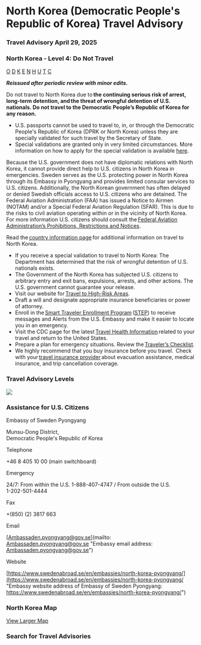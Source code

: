 # North Korea (Democratic People's Republic of Korea) Travel Advisory

### Travel Advisory April 29, 2025

### North Korea - Level 4: Do Not Travel

[O](javascript:void(0); "Tool Tip: Other")
[D](javascript:void(0); "Tool Tip: Wrongful Detention")
[K](javascript:void(0); "Tool Tip: Kidnap and Hostage")
[E](javascript:void(0); "Tool Tip: Event")
[N](javascript:void(0); "Tool Tip: Disaster")
[H](javascript:void(0); "Tool Tip: Health")
[U](javascript:void(0); "Tool Tip: Civil Unrest")
[T](javascript:void(0); "Tool Tip: Terrorism")
[C](javascript:void(0); "Tool Tip: Crimes")

***Reissued after periodic review with minor edits.***

Do not travel to North Korea due to **the continuing serious risk of arrest, long-term detention, and the threat of wrongful detention of U.S. nationals. Do not travel to the Democratic People’s Republic of Korea for any reason.**

* U.S. passports cannot be used to travel to, in, or through the Democratic People's Republic of Korea (DPRK or North Korea) unless they are specially validated for such travel by the Secretary of State.
* Special validations are granted only in very limited circumstances. More information on how to apply for the special validation is available [here](https://travel.state.gov/content/travel/en/passports/requirements/passport-for-travel-to-north-korea.html).

Because the U.S. government does not have diplomatic relations with North Korea, it cannot provide direct help to U.S. citizens in North Korea in emergencies. Sweden serves as the U.S. protecting power in North Korea through its Embassy in Pyongyang and provides limited consular services to U.S. citizens. Additionally, the North Korean government has often delayed or denied Swedish officials access to U.S. citizens who are detained. The Federal Aviation Administration (FAA) has issued a Notice to Airmen (NOTAM) and/or a Special Federal Aviation Regulation (SFAR). This is due to the risks to civil aviation operating within or in the vicinity of North Korea. For more information U.S. citizens should consult the [Federal Aviation Administration’s Prohibitions, Restrictions and Notices](https://travel.state.gov/content/travel/en/traveladvisories/traveladvisories/north-korea-travel-advisory.html#ExternalPopup).

Read the [country information page](https://travel.state.gov/content/travel/en/international-travel/International-Travel-Country-Information-Pages/KoreaDemocraticPeoplesRepublicof.html) for additional information on travel to North Korea.

* If you receive a special validation to travel to North Korea: The Department has determined that the risk of wrongful detention of U.S. nationals exists.
* The Government of the North Korea has subjected U.S. citizens to arbitrary entry and exit bans, expulsions, arrests, and other actions. The U.S. government cannot guarantee your release.
* Visit our website for [Travel to High-Risk Areas](https://travel.state.gov/content/passports/en/go/TraveltoHighRiskAreas.html).
* Draft a will and designate appropriate insurance beneficiaries or power of attorney.
* Enroll in the [Smart Traveler Enrollment Program](https://step.state.gov/step/) ([STEP](https://step.state.gov/step/)) to receive messages and Alerts from the U.S. Embassy and make it easier to locate you in an emergency.
* Visit the CDC page for the latest [Travel Health Information](https://wwwnc.cdc.gov/travel/destinations/list) related to your travel and return to the United States.
* Prepare a plan for emergency situations. Review the [Traveler’s Checklist](https://travel.state.gov/content/passports/en/go/checklist.html).
* We highly recommend that you buy insurance before you travel.  Check with your [travel insurance provider](https://travel.state.gov/content/travel/en/international-travel/before-you-go/your-health-abroad/Insurance_Coverage_Overseas.html) about evacuation assistance, medical insurance, and trip cancellation coverage.

### Travel Advisory Levels

[![](/content/dam/NEWTravelAssets/images/travel-levelv2.svg)](/content/travel/en/international-travel/before-you-go/about-our-new-products.html "Travel Advisory Levels")

### Assistance for U.S. Citizens

Embassy of Sweden Pyongyang

Munsu-Dong District,  
Democratic People's Republic of Korea

Telephone

+46 8 405 10 00 (main switchboard)

Emergency

24/7: From within the U.S. 1-888-407-4747 / From outside the U.S.  
1-202-501-4444

Fax

+(850) (2) 3817 663

Email

[Ambassaden.pyongyang@gov.se](mailto: Ambassaden.pyongyang@gov.se "Embassy email address: Ambassaden.pyongyang@gov.se")

Website

[https://www.swedenabroad.se/en/embassies/north-korea-pyongyang/](https://www.swedenabroad.se/en/embassies/north-korea-pyongyang/ "Embassy website address of Embassy of Sweden Pyongyang: https://www.swedenabroad.se/en/embassies/north-korea-pyongyang/")

### North Korea Map

[View Larger Map](https://travelmaps.state.gov/TSGMap/?extent=119.695143596,36.795058237,132.993324356,42.174352933 "Map of North Korea")



### Search for Travel Advisories